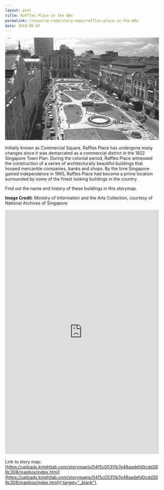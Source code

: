 ```yaml
---
layout: post
title: Raffles Place in the 60s
permalink: /resource-room/story-maps/raffles-place-in-the-60s
date: 2019-05-07
---
```


![Banner for Raffles Place in the 60s Story Map](/images/banner-storymaps-raffles-place-in-the-60s.jpg)

Initially known as Commercial Square, Raffles Place has undergone many changes since it was demarcated as a commercial district in the 1822 Singapore Town Plan. During the colonial period, Raffles Place witnessed the construction of a series of architecturally beautiful buildings that housed mercantile companies, banks and shops. By the time Singapore gained independence in 1965, Raffles Place had become a prime location surrounded by some of the finest looking buildings in the country. 

Find out the name and history of these buildings in this storymap.

**Image Credit**: Ministry of Information and the Arts Collection, courtesy of National Archives of Singapore

<iframe src="https://uploads.knightlab.com/storymapjs/04f5c05311b7e48aadefd0cdd269c308/mapbox/index.html" frameborder="0" width="100%" height="800"></iframe>

Link to story map: [https://uploads.knightlab.com/storymapjs/04f5c05311b7e48aadefd0cdd269c308/mapbox/index.html](https://uploads.knightlab.com/storymapjs/04f5c05311b7e48aadefd0cdd269c308/mapbox/index.html){:target="_blank"}.
